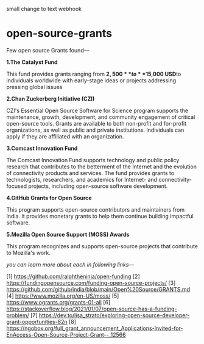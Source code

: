 small change to text webhook

# open-source-grants

Few open source Grants  found—

**1.The Catalyst Fund**

This fund provides grants ranging from **$2,500** to **$15,000 USD**to individuals worldwide with early-stage ideas or projects addressing pressing global issues



**2.Chan Zuckerberg Initiative (CZI)**

CZI's Essential Open Source Software for Science program supports the maintenance, growth, development, and community engagement of critical open-source tools. Grants are available to both non-profit and for-profit organizations, as well as public and private institutions. Individuals can apply if they are affiliated with an organization.

**3.Comcast Innovation Fund**

 The Comcast Innovation Fund supports technology and public policy research that contributes to the betterment of the Internet and the evolution of connectivity products and services. The fund provides grants to technologists, researchers, and academics for Internet- and connectivity-focused projects, including open-source software development.

 **4.GitHub Grants for Open Source**

 This program supports open-source contributors and maintainers from India. It provides monetary grants to help them continue building impactful software.

 **5.Mozilla Open Source Support (MOSS) Awards**

 This program recognizes and supports open-source projects that contribute to Mozilla's work.

 *you can learn more about each in following links—*

 [1] https://github.com/ralphtheninja/open-funding
[2] https://fundingopensource.com/funding-open-source-projects/
[3] https://github.com/github/india/blob/main/Open%20Source/GRANTS.md
[4] https://www.mozilla.org/en-US/moss/
[5] https://www.ogrants.org/grants-01-all
[6] https://stackoverflow.blog/2021/01/07/open-source-has-a-funding-problem/
[7] https://dev.to/lisa_strato/exploring-open-source-developer-grant-opportunities-82n
[8] https://ngobox.org/full_grant_announcement_Applications-Invited-for-EnAccess-Open-Source-Project-Grant--_12566
